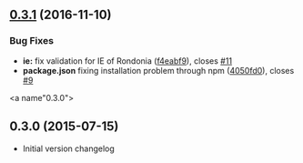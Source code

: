 <a name="0.3.1"></a>
## [0.3.1](https://github.com/the-darc/br-validations/compare/0.3.0...0.3.1) (2016-11-10)


### Bug Fixes

* **ie:** fix validation for IE of Rondonia ([f4eabf9](https://github.com/the-darc/br-validations/commit/f4eabf9)), closes [#11](https://github.com/the-darc/br-validations/issues/11)
* **package.json** fixing installation problem through npm ([4050fd0](https://github.com/the-darc/br-validations/commit/4050fd0)), closes [#9](https://github.com/the-darc/br-validations/issues/9)


<a name"0.3.0"></a>
## 0.3.0 (2015-07-15)

 - Initial version changelog
